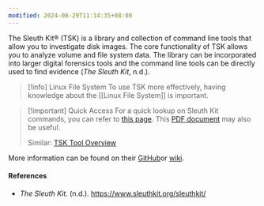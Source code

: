 ```yaml
---
modified: 2024-08-29T11:14:35+08:00
---
```

The Sleuth Kit® (TSK) is a library and collection of command line tools that allow you to investigate disk images. The core functionality of TSK allows you to analyze volume and file system data. The library can be incorporated into larger digital forensics tools and the command line tools can be directly used to find evidence (_The Sleuth Kit_, n.d.).

>[!info] Linux File System
>To use TSK more effectively, having knowledge about the [[Linux File System]] is important. 

>[!important] Quick Access
>For a quick lookup on Sleuth Kit commands, you can refer to [this page](https://wiki.sleuthkit.org/index.php?title=The_Sleuth_Kit_commands).
>This [PDF document](https://gurramvinayiiit.files.wordpress.com/2016/11/introduciton-tothe-sleuthkit.pdf) may also be useful.
>
>Similar:
>[TSK Tool Overview](https://wiki.sleuthkit.org/index.php?title=TSK_Tool_Overview)


More information can be found on their [GitHub](https://github.com/sleuthkit/sleuthkit?tab=readme-ov-file)or [wiki](https://wiki.sleuthkit.org/index.php?title=Main_Page). 

#### References
- _The Sleuth Kit_. (n.d.). https://www.sleuthkit.org/sleuthkit/
